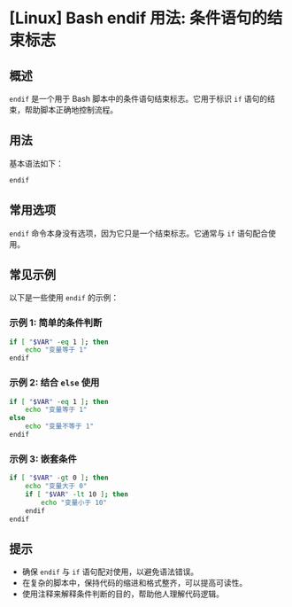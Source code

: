 # [Linux] Bash endif 用法: 条件语句的结束标志

## 概述
`endif` 是一个用于 Bash 脚本中的条件语句结束标志。它用于标识 `if` 语句的结束，帮助脚本正确地控制流程。

## 用法
基本语法如下：
```bash
endif
```

## 常用选项
`endif` 命令本身没有选项，因为它只是一个结束标志。它通常与 `if` 语句配合使用。

## 常见示例
以下是一些使用 `endif` 的示例：

### 示例 1: 简单的条件判断
```bash
if [ "$VAR" -eq 1 ]; then
    echo "变量等于 1"
endif
```

### 示例 2: 结合 `else` 使用
```bash
if [ "$VAR" -eq 1 ]; then
    echo "变量等于 1"
else
    echo "变量不等于 1"
endif
```

### 示例 3: 嵌套条件
```bash
if [ "$VAR" -gt 0 ]; then
    echo "变量大于 0"
    if [ "$VAR" -lt 10 ]; then
        echo "变量小于 10"
    endif
endif
```

## 提示
- 确保 `endif` 与 `if` 语句配对使用，以避免语法错误。
- 在复杂的脚本中，保持代码的缩进和格式整齐，可以提高可读性。
- 使用注释来解释条件判断的目的，帮助他人理解代码逻辑。
